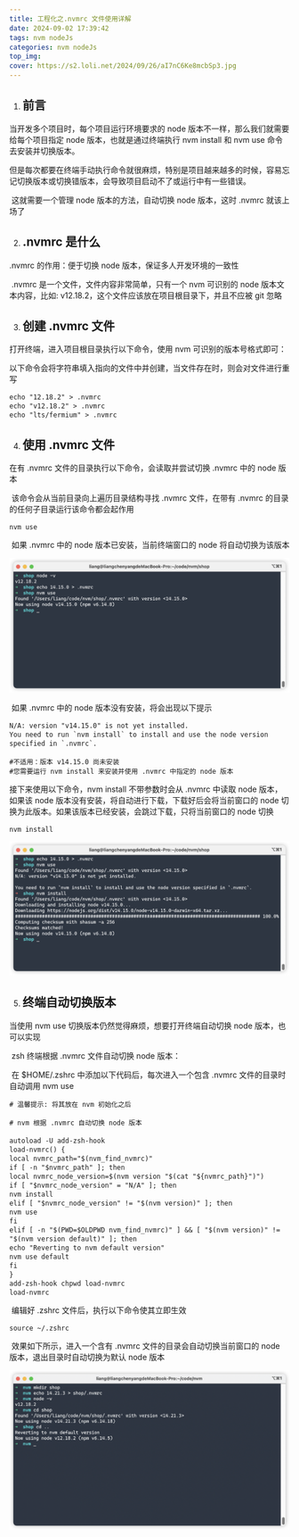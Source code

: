 ```yaml
---
title: 工程化之.nvmrc 文件使用详解
date: 2024-09-02 17:39:42
tags: nvm nodeJs
categories: nvm nodeJs
top_img:
cover: https://s2.loli.net/2024/09/26/aI7nC6Ke8mcbSp3.jpg
---
```




1. ## 前言

  当开发多个项目时，每个项目运行环境要求的 node 版本不一样，那么我们就需要给每个项目指定 node 版本，也就是通过终端执行 nvm install 和 nvm use 命令去安装并切换版本。

​	但是每次都要在终端手动执行命令就很麻烦，特别是项目越来越多的时候，容易忘记切换版本或切换错版本，会导致项目启动不了或运行中有一些错误。

​	这就需要一个管理 node 版本的方法，自动切换 node 版本，这时 .nvmrc 就该上场了

2. ## .nvmrc 是什么

  .nvmrc 的作用：便于切换 node 版本，保证多人开发环境的一致性

​	.nvmrc 是一个文件，文件内容非常简单，只有一个 nvm 可识别的 node 版本文本内容，比如: v12.18.2，这个文件应该放在项目根目录下，并且不应被 git 忽略

3. ## 创建 .nvmrc 文件

  打开终端，进入项目根目录执行以下命令，使用 nvm 可识别的版本号格式即可：

​	以下命令会将字符串填入指向的文件中并创建，当文件存在时，则会对文件进行重写

    echo "12.18.2" > .nvmrc
    echo "v12.18.2" > .nvmrc
    echo "lts/fermium" > .nvmrc
4. ## 使用 .nvmrc 文件

  在有 .nvmrc 文件的目录执行以下命令，会读取并尝试切换 .nvmrc 中的 node 版本

​	该命令会从当前目录向上遍历目录结构寻找 .nvmrc 文件，在带有 .nvmrc 的目录的任何子目录运行该命令都会起作用

```
nvm use
```

​	如果 .nvmrc 中的 node 版本已安装，当前终端窗口的 node 将自动切换为该版本

![ea59afc78efd454704bb2c086bf1c206](工程化之-nvmrc-文件使用详解/ea59afc78efd454704bb2c086bf1c206.png)

​	如果 .nvmrc 中的 node 版本没有安装，将会出现以下提示

```shell
N/A: version "v14.15.0" is not yet installed.
You need to run `nvm install` to install and use the node version specified in `.nvmrc`.

#不适用：版本 v14.15.0 尚未安装
#您需要运行 nvm install 来安装并使用 .nvmrc 中指定的 node 版本
```

接下来使用以下命令，nvm install 不带参数时会从 .nvmrc 中读取 node 版本，如果该 node 版本没有安装，将自动进行下载，下载好后会将当前窗口的 node 切换为此版本。如果该版本已经安装，会跳过下载，只将当前窗口的 node 切换

```shell
nvm install
```

![98c9dc94fd9be69fdb08fa08c43bfc68](工程化之-nvmrc-文件使用详解/98c9dc94fd9be69fdb08fa08c43bfc68.png)


5. ## 终端自动切换版本

  当使用 nvm use 切换版本仍然觉得麻烦，想要打开终端自动切换 node 版本，也可以实现

​	zsh 终端根据 .nvmrc 文件自动切换 node 版本：

​	在 $HOME/.zshrc 中添加以下代码后，每次进入一个包含 .nvmrc 文件的目录时自动调用 nvm use

```
# 温馨提示: 将其放在 nvm 初始化之后

# nvm 根据 .nvmrc 自动切换 node 版本

autoload -U add-zsh-hook
load-nvmrc() {
local nvmrc_path="$(nvm_find_nvmrc)"
if [ -n "$nvmrc_path" ]; then
local nvmrc_node_version=$(nvm version "$(cat "${nvmrc_path}")")
if [ "$nvmrc_node_version" = "N/A" ]; then
nvm install
elif [ "$nvmrc_node_version" != "$(nvm version)" ]; then
nvm use
fi
elif [ -n "$(PWD=$OLDPWD nvm_find_nvmrc)" ] && [ "$(nvm version)" != "$(nvm version default)" ]; then
echo "Reverting to nvm default version"
nvm use default
fi
}
add-zsh-hook chpwd load-nvmrc
load-nvmrc
```

​	编辑好 .zshrc 文件后，执行以下命令使其立即生效

```
source ~/.zshrc
```

​	效果如下所示，进入一个含有 .nvmrc 文件的目录会自动切换当前窗口的 node 版本，退出目录时自动切换为默认 node 版本

![2c411990a35fbb885bafe0b5c8c6019b](工程化之-nvmrc-文件使用详解/2c411990a35fbb885bafe0b5c8c6019b.png)
